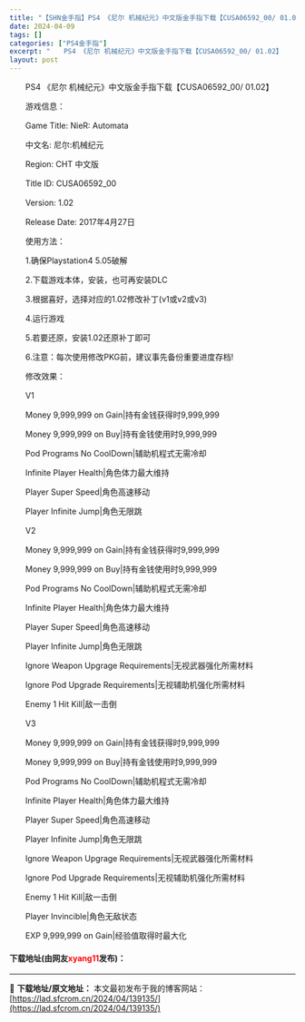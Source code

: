 ```yaml
---
title: "【SHN金手指】PS4 《尼尔 机械纪元》中文版金手指下载【CUSA06592_00/ 01.02】"
date: 2024-04-09
tags: []
categories: ["PS4金手指"]
excerpt: "　　PS4 《尼尔 机械纪元》中文版金手指下载【CUSA06592_00/ 01.02】 　　游戏信息： 　　Game Title: NieR: Automata 　　中文名: 尼尔:机械纪元 　　Region: CHT 中文版 　　Title ID: CUSA06592_00 　　Version:&hellip;"
layout: post
---
```


 <p>　　PS4 《尼尔 机械纪元》中文版金手指下载【CUSA06592_00/ 01.02】</p> <p>　　游戏信息：</p> <p>　　Game Title: NieR: Automata</p> <p>　　中文名: 尼尔:机械纪元</p> <p>　　Region: CHT 中文版</p> <p>　　Title ID: CUSA06592_00</p> <p>　　Version: 1.02</p> <p>　　Release Date: 2017年4月27日</p> <p>　　使用方法：</p> <p>　　1.确保Playstation4 5.05破解</p> <p>　　2.下载游戏本体，安装，也可再安装DLC</p> <p>　　3.根据喜好，选择对应的1.02修改补丁(v1或v2或v3)</p> <p>　　4.运行游戏</p> <p>　　5.若要还原，安装1.02还原补丁即可</p> <p>　　6.注意：每次使用修改PKG前，建议事先备份重要进度存档!</p> <p>　　修改效果：</p> <p>　　V1</p> <p>　　Money 9,999,999 on Gain|持有金钱获得时9,999,999</p> <p>　　Money 9,999,999 on Buy|持有金钱使用时9,999,999</p> <p>　　Pod Programs No CoolDown|辅助机程式无需冷却</p> <p>　　Infinite Player Health|角色体力最大维持</p> <p>　　Player Super Speed|角色高速移动</p> <p>　　Player Infinite Jump|角色无限跳</p> <p>　　V2</p> <p>　　Money 9,999,999 on Gain|持有金钱获得时9,999,999</p> <p>　　Money 9,999,999 on Buy|持有金钱使用时9,999,999</p> <p>　　Pod Programs No CoolDown|辅助机程式无需冷却</p> <p>　　Infinite Player Health|角色体力最大维持</p> <p>　　Player Super Speed|角色高速移动</p> <p>　　Player Infinite Jump|角色无限跳</p> <p>　　Ignore Weapon Upgrage Requirements|无视武器强化所需材料</p> <p>　　Ignore Pod Upgrade Requirements|无视辅助机强化所需材料</p> <p>　　Enemy 1 Hit Kill|敌一击倒</p> <p>　　V3</p> <p>　　Money 9,999,999 on Gain|持有金钱获得时9,999,999</p> <p>　　Money 9,999,999 on Buy|持有金钱使用时9,999,999</p> <p>　　Pod Programs No CoolDown|辅助机程式无需冷却</p> <p>　　Infinite Player Health|角色体力最大维持</p> <p>　　Player Super Speed|角色高速移动</p> <p>　　Player Infinite Jump|角色无限跳</p> <p>　　Ignore Weapon Upgrage Requirements|无视武器强化所需材料</p> <p>　　Ignore Pod Upgrade Requirements|无视辅助机强化所需材料</p> <p>　　Enemy 1 Hit Kill|敌一击倒</p> <p>　　Player Invincible|角色无敌状态</p> <p>　　EXP 9,999,999 on Gain|经验值取得时最大化</p> <p><h4>下载地址(由网友<font color="red">xyang11</font>发布)：</h4></p> 

---
📖 **下载地址/原文地址：** 本文最初发布于我的博客网站：[https://lad.sfcrom.cn/2024/04/139135/](https://lad.sfcrom.cn/2024/04/139135/)
